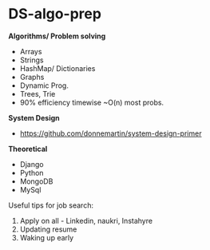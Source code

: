 # DS-algo-prep

**Algorithms/ Problem solving**
* Arrays 
* Strings
* HashMap/ Dictionaries 
* Graphs
* Dynamic Prog. 
* Trees, Trie 
* 90% efficiency timewise ~O(n) most probs. 

**System Design**
* https://github.com/donnemartin/system-design-primer 

**Theoretical** 
* Django 
* Python
* MongoDB 
* MySql 


Useful tips for job search: 
1) Apply on all - Linkedin, naukri, Instahyre 
2) Updating resume
3) Waking up early 





 
